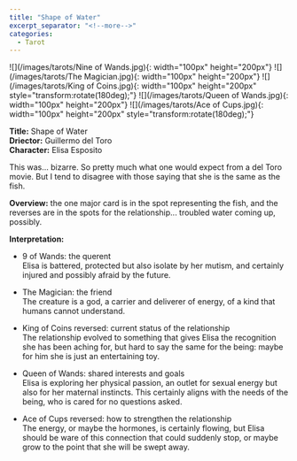 ```yaml
---
title: "Shape of Water"
excerpt_separator: "<!--more-->"
categories:
  - Tarot
---
```


![](/images/tarots/Nine of Wands.jpg){: width="100px" height="200px"}
![](/images/tarots/The Magician.jpg){: width="100px" height="200px"}
![](/images/tarots/King of Coins.jpg){: width="100px" height="200px" style="transform:rotate(180deg);"}
![](/images/tarots/Queen of Wands.jpg){: width="100px" height="200px"}
![](/images/tarots/Ace of Cups.jpg){: width="100px" height="200px" style="transform:rotate(180deg);"}

**Title:** Shape of Water \
**Driector:** Guillermo del Toro \
**Character:** Elisa Esposito

This was... bizarre. So pretty much what one would expect from a del Toro movie. But I tend to disagree with those saying that she is the same as the fish.

<!--more-->

**Overview:** the one major card is in the spot representing the fish, and the reverses are in the spots for the relationship... troubled water coming up, possibly.

**Interpretation:**

* 9 of Wands: the querent \
Elisa is battered, protected but also isolate by her mutism, and certainly injured and possibly afraid by the future.

* The Magician: the friend \
The creature is a god, a carrier and deliverer of energy, of a kind that humans cannot understand.

* King of Coins reversed: current status of the relationship \
The relationship evolved to something that gives Elisa the recognition she has been aching for, but hard to say the same for the being: maybe for him she is just an entertaining toy.

* Queen of Wands: shared interests and goals \
Elisa is exploring her physical passion, an outlet for sexual energy but also for her maternal instincts. This certainly aligns with the needs of the being, who is cared for no questions asked.

* Ace of Cups reversed: how to strengthen the relationship \
The energy, or maybe the hormones, is certainly flowing, but Elisa should be ware of this connection that could suddenly stop, or maybe grow to the point that she will be swept away.